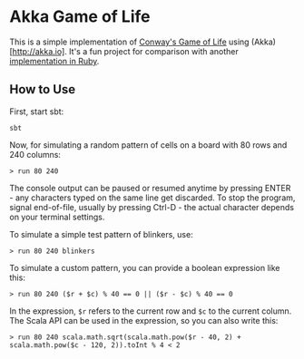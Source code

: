 # Akka Game of Life

This is a simple implementation of [Conway's Game of Life](https://en.wikipedia.org/wiki/Conway%27s_Game_of_Life) 
using (Akka)[http://akka.io].
It's a fun project for comparison with another 
[implementation in Ruby](https://github.com/christian-schlichtherle/ruby-game-of-life).

## How to Use

First, start sbt:

    sbt

Now, for simulating a random pattern of cells on a board with 80 rows and 240 columns:

    > run 80 240
    
The console output can be paused or resumed anytime by pressing ENTER - any characters typed on the same line get 
discarded.
To stop the program, signal end-of-file, usually by pressing Ctrl-D - the actual character depends on your terminal 
settings.

To simulate a simple test pattern of blinkers, use:

    > run 80 240 blinkers
    
To simulate a custom pattern, you can provide a boolean expression like this:

    > run 80 240 ($r + $c) % 40 == 0 || ($r - $c) % 40 == 0
    
In the expression, `$r` refers to the current row and `$c` to the current column.
The Scala API can be used in the expression, so you can also write this:

    > run 80 240 scala.math.sqrt(scala.math.pow($r - 40, 2) + scala.math.pow($c - 120, 2)).toInt % 4 < 2
